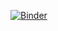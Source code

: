 [![Binder](https://mybinder.org/badge_logo.svg)](https://mybinder.org/v2/gh/git@github.com:leilahashemi/notebook.git/HEAD)
